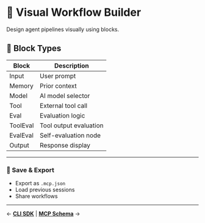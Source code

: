 # 🧱 Visual Workflow Builder

Design agent pipelines visually using blocks.

## 🎯 Block Types

| Block     | Description                         |
|-----------|-------------------------------------|
| Input     | User prompt                         |
| Memory    | Prior context                       |
| Model     | AI model selector                   |
| Tool      | External tool call                  |
| Eval      | Evaluation logic                    |
| ToolEval  | Tool output evaluation              |
| EvalEval  | Self-evaluation node                |
| Output    | Response display                    |

---

### 💾 Save & Export

- Export as `.mcp.json`
- Load previous sessions
- Share workflows
---
← **[CLI SDK](./cli.md)**   |   **[MCP Schema](./schema.md)** →